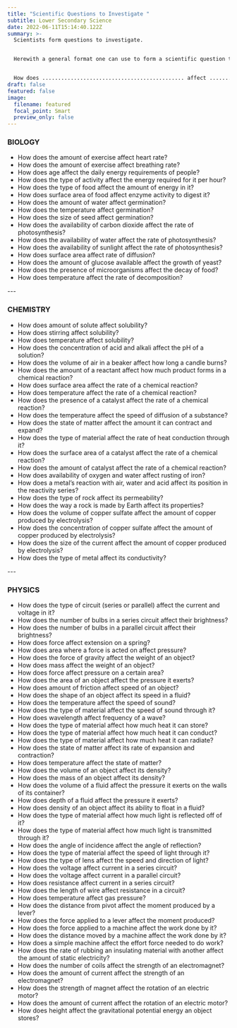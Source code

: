 ```yaml
---
title: "Scientific Questions to Investigate "
subtitle: Lower Secondary Science
date: 2022-06-11T15:14:40.122Z
summary: >-
  Scientists form questions to investigate. 


  Herewith a general format one can use to form a scientific question to investigate.


  How does ............................................. affect ...................................................... ?
draft: false
featured: false
image:
  filename: featured
  focal_point: Smart
  preview_only: false
---
```

<!--StartFragment-->

### BIOLOGY

* How does the amount of exercise affect heart rate?
* How does the amount of exercise affect breathing rate?
* How does age affect the daily energy requirements of people?
* How does the type of activity affect the energy required for it per hour?
* How does the type of food affect the amount of energy in it?
* How does surface area of food affect enzyme activity to digest it?
* How does the amount of water affect germination?
* How does the temperature affect germination?
* How does the size of seed affect germination?
* How does the availability of carbon dioxide affect the rate of photosynthesis?
* How does the availability of water affect the rate of photosynthesis?
* How does the availability of sunlight affect the rate of photosynthesis?
* How does surface area affect rate of diffusion?
* How does the amount of glucose available affect the growth of yeast?
* How does the presence of microorganisms affect the decay of food?
* How does temperature affect the rate of decomposition?

\---

### CHEMISTRY

* How does amount of solute affect solubility?
* How does stirring affect solubility?
* How does temperature affect solubility?
* How does the concentration of acid and alkali affect the pH of a solution?
* How does the volume of air in a beaker affect how long a candle burns?
* How does the amount of a reactant affect how much product forms in a chemical reaction?
* How does surface area affect the rate of a chemical reaction?
* How does temperature affect the rate of a chemical reaction?
* How does the presence of a catalyst affect the rate of a chemical reaction?
* How does the temperature affect the speed of diffusion of a substance?
* How does the state of matter affect the amount it can contract and expand?
* How does the type of material affect the rate of heat conduction through it?
* How does the surface area of a catalyst affect the rate of a chemical reaction?
* How does the amount of catalyst affect the rate of a chemical reaction?
* How does availability of oxygen and water affect rusting of iron?
* How does a metal’s reaction with air, water and acid affect its position in the reactivity series?
* How does the type of rock affect its permeability?
* How does the way a rock is made by Earth affect its properties?
* How does the volume of copper sulfate affect the amount of copper produced by electrolysis?
* How does the concentration of copper sulfate affect the amount of copper produced by electrolysis?
* How does the size of the current affect the amount of copper produced by electrolysis?
* How does the type of metal affect its conductivity?

\---

### PHYSICS

* How does the type of circuit (series or parallel) affect the current and voltage in it?
* How does the number of bulbs in a series circuit affect their brightness?
* How does the number of bulbs in a parallel circuit affect their brightness?
* How does force affect extension on a spring?
* How does area where a force is acted on affect pressure?
* How does the force of gravity affect the weight of an object?
* How does mass affect the weight of an object?
* How does force affect pressure on a certain area?
* How does the area of an object affect the pressure it exerts?
* How does amount of friction affect speed of an object?
* How does the shape of an object affect its speed in a fluid?
* How does the temperature affect the speed of sound?
* How does the type of material affect the speed of sound through it?
* How does wavelength affect frequency of a wave?
* How does the type of material affect how much heat it can store?
* How does the type of material affect how much heat it can conduct?
* How does the type of material affect how much heat it can radiate?
* How does the state of matter affect its rate of expansion and contraction?
* How does temperature affect the state of matter?
* How does the volume of an object affect its density?
* How does the mass of an object affect its density?
* How does the volume of a fluid affect the pressure it exerts on the walls of its container?
* How does depth of a fluid affect the pressure it exerts?
* How does density of an object affect its ability to float in a fluid?
* How does the type of material affect how much light is reflected off of it?
* How does the type of material affect how much light is transmitted through it?
* How does the angle of incidence affect the angle of reflection?
* How does the type of material affect the speed of light through it?
* How does the type of lens affect the speed and direction of light?
* How does the voltage affect current in a series circuit?
* How does the voltage affect current in a parallel circuit?
* How does resistance affect current in a series circuit?
* How does the length of wire affect resistance in a circuit?
* How does temperature affect gas pressure?
* How does the distance from pivot affect the moment produced by a lever?
* How does the force applied to a lever affect the moment produced?
* How does the force applied to a machine affect the work done by it?
* How does the distance moved by a machine affect the work done by it?
* How does a simple machine affect the effort force needed to do work?
* How does the rate of rubbing an insulating material with another affect the amount of static electricity?
* How does the number of coils affect the strength of an electromagnet?
* How does the amount of current affect the strength of an electromagnet?
* How does the strength of magnet affect the rotation of an electric motor?
* How does the amount of current affect the rotation of an electric motor?
* How does height affect the gravitational potential energy an object stores?





 



<!--EndFragment-->